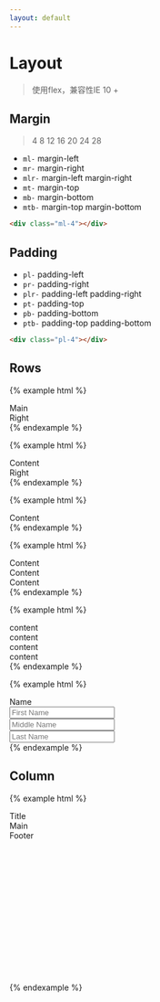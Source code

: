 ```yaml
---
layout: default
---
```


# Layout

> 使用flex，兼容性IE 10 +

## Margin

> 4 8 12 16 20 24 28

* `ml-` margin-left
* `mr-` margin-right
* `mlr-` margin-left margin-right
* `mt-` margin-top
* `mb-` margin-bottom
* `mtb-` margin-top margin-bottom

```html
<div class="ml-4"></div>
```

## Padding

* `pl-` padding-left
* `pr-` padding-right
* `plr-` padding-left padding-right
* `pt-` padding-top
* `pb-` padding-bottom
* `ptb-` padding-top padding-bottom

```html
<div class="pl-4"></div>
```



## Rows
{% example html %}
<div class="ui-row">
  <div class="ui-mod">Main</div>
  <div class="ui-mod right">Right</div>
</div>
{% endexample %}

{% example html %}
<div class="ui-row">
  <div class="ui-mod flex1 mr-12">Content</div>
  <div class="ui-mod right">Right</div>
</div>
{% endexample %}

{% example html %}
<div class="ui-row center">
  <div class="ui-mod">Content</div>
</div>
{% endexample %}

{% example html %}
<div class="ui-row between">
  <div class="col-1-2"><div class="ui-mod">Content</div></div>
  <div class="col-1-4"><div class="ui-mod">Content</div></div>
  <div class="col-1-4"><div class="ui-mod">Content</div></div>
</div>
{% endexample %}

{% example html %}
<div class="ui-row">
  <div class="col-1-3"><div class="ui-mod">content</div></div>
  <div class="col-1-6"><div class="ui-mod">content</div></div>
  <div class="col-1-6"><div class="ui-mod">content</div></div>
  <div class="col-1-3"><div class="ui-mod">content</div></div>
</div>
{% endexample %}

{% example html %}
<div class="ui-row nowrap middle">
  <div class="ft-gray col">Name</div>
  <div class="ui-control-wrap flex1 col">
    <input class="ui-form-control" placeholder="First Name" />
  </div>
  <div class="ui-control-wrap flex1 col">
    <input class="ui-form-control" placeholder="Middle Name" />
  </div>
  <div class="ui-control-wrap flex1 col">
    <input class="ui-form-control" placeholder="Last Name"/>
  </div>
</div>
{% endexample %}

## Column

{% example html %}
<div class="ui-column" style="height: 300px;">
  <div class="ui-mod mb-12">Title</div>
  <div class="ui-mod flex1">Main</div>
  <div class="ui-mod mt-12">Footer</div>
</div>
{% endexample %}